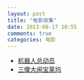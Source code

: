 ```yaml
---
layout: post
title: "电影收集"
date: 2013-08-17 10:55
comments: true
categories: 电影
---
```


- [机器人总动员](http://baike.baidu.com/view/353312.htm)
- [三傻大闹宝莱坞](http://baike.baidu.com/view/4059797.htm)
